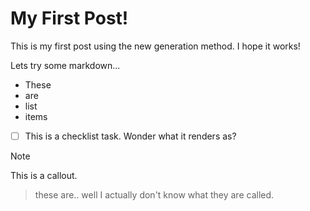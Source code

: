# My First Post!

This is my first post using the new generation method. I hope it works!

Lets try some markdown...

- These
- are
- list
- items

- [ ] This is a checklist task. Wonder what it renders as?

>[!NOTE]
>This is a callout. 

>these are.. well I actually don't know what they are called.